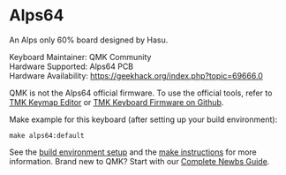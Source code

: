 # Alps64

An Alps only 60% board designed by Hasu.

Keyboard Maintainer: QMK Community  
Hardware Supported: Alps64 PCB  
Hardware Availability: https://geekhack.org/index.php?topic=69666.0

QMK is not the Alps64 official firmware. To use the official tools, refer to  [TMK Keymap Editor](http://www.tmk-kbd.com/tmk_keyboard/editor/unimap/?alps64) or [TMK Keyboard Firmware on Github](https://github.com/tmk/tmk_keyboard).

Make example for this keyboard (after setting up your build environment):

    make alps64:default

See the [build environment setup](https://docs.qmk.fm/#/getting_started_build_tools) and the [make instructions](https://docs.qmk.fm/#/getting_started_make_guide) for more information. Brand new to QMK? Start with our [Complete Newbs Guide](https://docs.qmk.fm/#/newbs).
